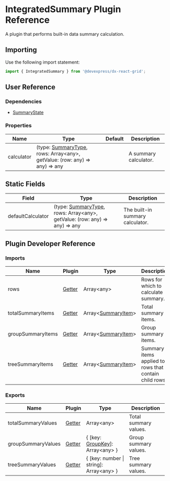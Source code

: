 # IntegratedSummary Plugin Reference

A plugin that performs built-in data summary calculation.

## Importing

Use the following import statement:

```js
import { IntegratedSummary } from '@devexpress/dx-react-grid';
```

## User Reference

### Dependencies

- [SummaryState](summary-state.md)

### Properties

Name | Type | Default | Description
-----|------|---------|------------
calculator | (type: [SummaryType](summary-state.md#summarytype), rows: Array&lt;any&gt;, getValue: (row: any) => any) => any | | A summary calculator.

## Static Fields

Field | Type | Description
------|------|------------
defaultCalculator | (type: [SummaryType](summary-state.md#summarytype), rows: Array&lt;any&gt;, getValue: (row: any) => any) => any | The built-in summary calculator.

## Plugin Developer Reference

### Imports

Name | Plugin | Type | Description
-----|--------|------|------------
rows | [Getter](../../../dx-react-core/docs/reference/getter.md) | Array&lt;any&gt; | Rows for which to calculate summary.
totalSummaryItems | [Getter](../../../dx-react-core/docs/reference/getter.md) | Array&lt;[SummaryItem](#summaryitem)&gt; | Total summary items.
groupSummaryItems | [Getter](../../../dx-react-core/docs/reference/getter.md) | Array&lt;[SummaryItem](#summaryitem)&gt; | Group summary items.
treeSummaryItems | [Getter](../../../dx-react-core/docs/reference/getter.md) | Array&lt;[SummaryItem](#summaryitem)&gt; | Summary items applied to rows that contain child rows.

### Exports

Name | Plugin | Type | Description
-----|--------|------|------------
totalSummaryValues | [Getter](../../../dx-react-core/docs/reference/getter.md) | Array&lt;any&gt; | Total summary values.
groupSummaryValues | [Getter](../../../dx-react-core/docs/reference/getter.md) | { [key: [GroupKey](grouping-state.md#groupkey)]: Array&lt;any&gt; } | Group summary values.
treeSummaryValues | [Getter](../../../dx-react-core/docs/reference/getter.md) | { [key: number &#124; string]: Array&lt;any&gt; } | Tree summary values.
